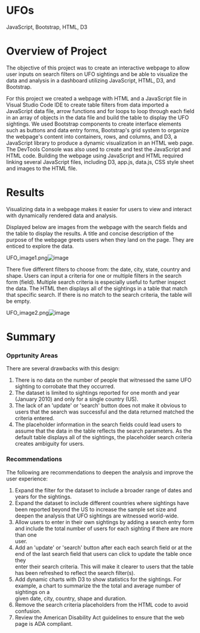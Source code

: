 # UFOs
JavaScript, Bootstrap, HTML, D3

# Overview of Project

The objective of this project was to create an interactive webpage to allow user inputs on search filters on UFO sightings and be able to visualize the data and analysis in a dashboard utilizing JavaScript, HTML, D3, and Bootstrap.


For this project we created a webpage with HTML and a JavaScript file in Visual Studio Code IDE to create table filters from data imported a JavaScript data file, arrow functions and for loops to loop through each field in an array of objects in the data file and build the table to display the UFO sightings. We used Bootstrap components to create interface elements such as buttons and data entry forms, Bootstrap's grid system to organize the webpage's content into containers, rows, and columns, and D3, a JavaScript library to produce a dynamic visualization in an HTML web page. The DevTools Console was also used to create and test the JavaScript and HTML code. Building the webpage using JavaScript and HTML required linking several JavaScript files, including D3, app.js, data.js, CSS style sheet and images to the HTML file. 

# Results

Visualizing data in a webpage makes it easier for users to view and interact with dynamically rendered data and analysis.

Displayed below are images from the webpage with the search fields and the table to display the results. A title and concise description of the purpose of the webpage greets users when they land on the page. They are enticed to explore the data.

UFO_image1.png![image](https://user-images.githubusercontent.com/80140082/120116381-bd1e2500-c13c-11eb-96c5-913f3be96171.png)

There five different filters to choose from: the date, city, state, country and shape. Users can input a criteria for one or multiple filters in the search form (field). Multiple search criteria is especially useful to further inspect the data. The HTML then displays all of the sightings in a table that match that specific search. If there is no match to the search criteria, the table will be empty.

UFO_image2.png![image](https://user-images.githubusercontent.com/80140082/120120795-881dcc80-c154-11eb-8a3a-b39e5954b126.png)


# Summary

  ### Opprtunity Areas
  There are several drawbacks with this design:
  1) There is no data on the number of people that witnessed the same UFO sighting to corrobate that they occurred.
  2) The dataset is limited to sightings reported for one month and year (January 2010) and only for a single country (US).
  3) The lack of an 'update' or 'search' button does not make it obvious to users that the search was successful and the data returned matched the criteria entered.
  4) The placeholder information in the search fields could lead users to assume that the data in the table reflects the search parameters. As the default table          displays all of the sightings, the placeholder search criteria creates ambiguity for users.
  
  ### Recommendations 
  
  The following are recommendations to deepen the analysis and improve the user experience:
  1) Expand the filter for the dataset to include a broader range of dates and years for the sightings.
  2) Expand the dataset to include different countries where sightings have been reported beyond the US to increase the sample set size and deepen the analysis that      UFO sightings are witnessed world-wide.
  3) Allow users to enter in their own sightings by adding a search entry form and include the total number of users for each sighting if there are more than one   
     user.
  4) Add an 'update' or 'search' button after each each search field or at the end of the last search field that users can click to update the table once they       
     enter their search criteria. This will make it clearer to users that the table has been refreshed to reflect the search filter(s).
  6) Add dynamic charts with D3 to show statistics for the sightings. For example, a chart to summarize the the total and average number of sightings on a  
     given date, city, country, shape and duration.
  6) Remove the search criteria placeholders from the HTML code to avoid confusion.
  7) Review the American Disability Act guidelines to ensure that the web page is ADA compliant. 
  
